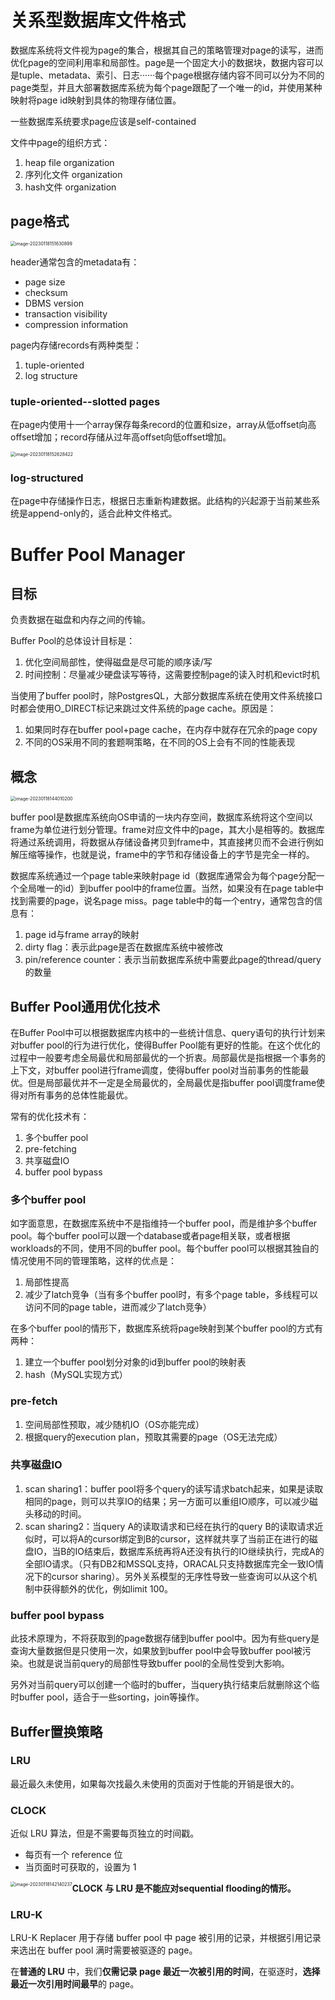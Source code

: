 # 关系型数据库文件格式

数据库系统将文件视为page的集合，根据其自己的策略管理对page的读写，进而优化page的空间利用率和局部性。page是一个固定大小的数据块，数据内容可以是tuple、metadata、索引、日志······每个page根据存储内容不同可以分为不同的page类型，并且大部署数据库系统为每个page跟配了一个唯一的id，并使用某种映射将page id映射到具体的物理存储位置。

一些数据库系统要求page应该是self-contained

文件中page的组织方式：

1. heap file organization
2. 序列化文件 organization
3. hash文件 organization

## page格式

<img src="StudyNotes.assets/image-20230118151630899.png" alt="image-20230118151630899" style="zoom:50%;" />

header通常包含的metadata有：

- page size
- checksum
- DBMS version
- transaction visibility
- compression information

page内存储records有两种类型：

1. tuple-oriented
2. log structure

### tuple-oriented--slotted pages

在page内使用十一个array保存每条record的位置和size，array从低offset向高offset增加；record存储从过年高offset向低offset增加。

<img src="StudyNotes.assets/image-20230118152628422.png" alt="image-20230118152628422" style="zoom:50%;" />

### log-structured

在page中存储操作日志，根据日志重新构建数据。此结构的兴起源于当前某些系统是append-only的，适合此种文件格式。

# Buffer Pool Manager

## 目标

负责数据在磁盘和内存之间的传输。

Buffer Pool的总体设计目标是：

1. 优化空间局部性，使得磁盘是尽可能的顺序读/写
2. 时间控制：尽量减少硬盘读写等待，这需要控制page的读入时机和evict时机

当使用了buffer pool时，除PostgresQL，大部分数据库系统在使用文件系统接口时都会使用O_DIRECT标记来跳过文件系统的page cache。原因是：

1. 如果同时存在buffer pool+page cache，在内存中就存在冗余的page copy
2. 不同的OS采用不同的套题啊策略，在不同的OS上会有不同的性能表现

## 概念

<img src="StudyNotes.assets/image-20230118144010200.png" alt="image-20230118144010200" style="zoom:50%;" />

buffer pool是数据库系统向OS申请的一块内存空间，数据库系统将这个空间以frame为单位进行划分管理。frame对应文件中的page，其大小是相等的。数据库将通过系统调用，将数据从存储设备拷贝到frame中，其直接拷贝而不会进行例如解压缩等操作，也就是说，frame中的字节和存储设备上的字节是完全一样的。

数据库系统通过一个page table来映射page id（数据库通常会为每个page分配一个全局唯一的id）到buffer pool中的frame位置。当然，如果没有在page table中找到需要的page，说名page miss。page table中的每一个entry，通常包含的信息有：

1. page id与frame array的映射
2. dirty flag：表示此page是否在数据库系统中被修改
3. pin/reference counter：表示当前数据库系统中需要此page的thread/query的数量

## Buffer Pool通用优化技术

在Buffer Pool中可以根据数据库内核中的一些统计信息、query语句的执行计划来对buffer pool的行为进行优化，使得Buffer Pool能有更好的性能。在这个优化的过程中一般要考虑全局最优和局部最优的一个折衷。局部最优是指根据一个事务的上下文，对buffer pool进行frame调度，使得buffer pool对当前事务的性能最优。但是局部最优并不一定是全局最优的，全局最优是指buffer pool调度frame使得对所有事务的总体性能最优。

常有的优化技术有：

1. 多个buffer pool
2. pre-fetching
3. 共享磁盘IO
4. buffer pool bypass

### 多个buffer pool

如字面意思，在数据库系统中不是指维持一个buffer pool，而是维护多个buffer pool。每个buffer pool可以跟一个database或者page相关联，或者根据workloads的不同，使用不同的buffer pool。每个buffer pool可以根据其独自的情况使用不同的管理策略，这样的优点是：

1. 局部性提高
2. 减少了latch竞争（当有多个buffer pool时，有多个page table，多线程可以访问不同的page table，进而减少了latch竞争）

在多个buffer pool的情形下，数据库系统将page映射到某个buffer pool的方式有两种：

1. 建立一个buffer pool划分对象的id到buffer pool的映射表
2. hash（MySQL实现方式）

### pre-fetch

1. 空间局部性预取，减少随机IO（OS亦能完成）
2. 根据query的execution plan，预取其需要的page（OS无法完成）

### 共享磁盘IO

1. scan sharing1：buffer pool将多个query的读写请求batch起来，如果是读取相同的page，则可以共享IO的结果；另一方面可以重组IO顺序，可以减少磁头移动的时间。
2. scan sharing2：当query A的读取请求和已经在执行的query B的读取请求近似时，可以将A的cursor绑定到B的cursor，这样就共享了当前正在进行的磁盘IO，当B的IO结束后，数据库系统再将A还没有执行的IO继续执行，完成A的全部IO请求。（只有DB2和MSSQL支持，ORACAL只支持数据库完全一致IO情况下的cursor sharing）。另外关系模型的无序性导致一些查询可以从这个机制中获得额外的优化，例如limit 100。

### buffer pool bypass

此技术原理为，不将获取到的page数据存储到buffer pool中。因为有些query是查询大量数据但是只使用一次，如果放到buffer pool中会导致buffer pool被污染。也就是说当前query的局部性导致buffer pool的全局性受到大影响。

另外对当前query可以创建一个临时的buffer，当query执行结束后就删除这个临时buffer pool，适合于一些sorting，join等操作。

## Buffer置换策略

### LRU

最近最久未使用，如果每次找最久未使用的页面对于性能的开销是很大的。

### CLOCK

近似 LRU 算法，但是不需要每页独立的时间戳。

* 每页有一个 reference 位
* 当页面时可获取的，设置为 1

<img src="StudyNotes.assets/image-20230118142140237.png" alt="image-20230118142140237" style="zoom:50%;float:left" />

**CLOCK 与 LRU 是不能应对sequential flooding的情形。**

### LRU-K

LRU-K Replacer 用于存储 buffer pool 中 page 被引用的记录，并根据引用记录来选出在 buffer pool 满时需要被驱逐的 page。

在**普通的 LRU** 中，我们**仅需记录 page 最近一次被引用的时间**，在驱逐时，**选择最近一次引用时间最早**的 page。

